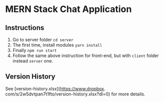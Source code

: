 # MERN Stack Chat Application

## Instructions

1.   Go to server folder `cd server`
2.   The first time, install modules `yarn install` 
3.   Finally `npm run start`
4.   Follow the same above instruction for front-end, but with `client` folder instead `server` one. 

## Version History

See [version-history.xlsx](https://www.dropbox.
com/s/2w5dvtpan7t1fto/version-history.xlsx?dl=0) for more details.

